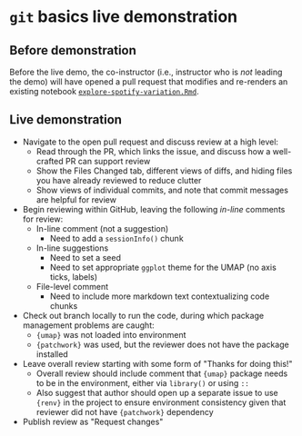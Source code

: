 # `git` basics live demonstration


## Before demonstration

Before the live demo, the co-instructor (i.e., instructor who is _not_ leading the demo) will have opened a pull request that modifies and re-renders an existing notebook [`explore-spotify-variation.Rmd`](https://github.com/AlexsLemonade/2023-chop-training-demo/blob/5ea683d571d89ceb19572359dd9c633f6f247987/scripts/explore-spotify-variation.Rmd).


## Live demonstration

* Navigate to the open pull request and discuss review at a high level:
  * Read through the PR, which links the issue, and discuss how a well-crafted PR can support review
  * Show the Files Changed tab, different views of diffs, and hiding files you have already reviewed to reduce clutter
  * Show views of individual commits, and note that commit messages are helpful for review
* Begin reviewing within GitHub, leaving the following _in-line_ comments for review:
  * In-line comment (not a suggestion)
    * Need to add a `sessionInfo()` chunk
  * In-line suggestions
    * Need to set a seed
    * Need to set appropriate `ggplot` theme for the UMAP (no axis ticks, labels)
  * File-level comment
    * Need to include more markdown text contextualizing code chunks
* Check out branch locally to run the code, during which package management problems are caught:
  * `{umap}` was not loaded into environment
  * `{patchwork}` was used, but the reviewer does not have the package installed
* Leave overall review starting with some form of "Thanks for doing this!"
  * Overall review should include comment that `{umap}` package needs to be in the environment, either via `library()` or using `::`
  * Also suggest that author should open up a separate issue to use `{renv}` in the project to ensure environment consistency given that reviewer did not have `{patchwork}` dependency
* Publish review as "Request changes"
